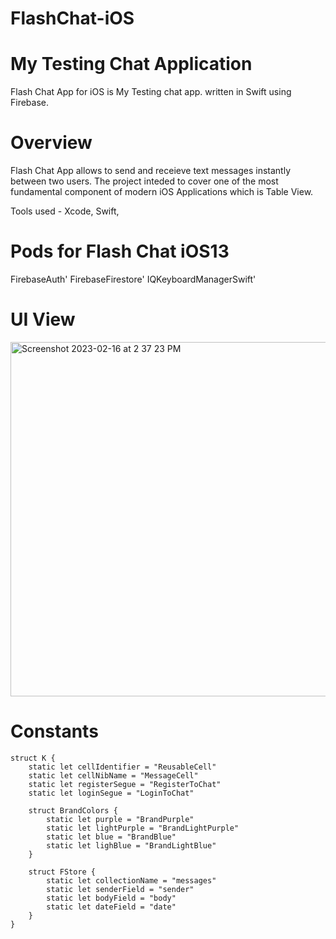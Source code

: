 # FlashChat-iOS
# My Testing Chat Application

Flash Chat App for iOS is My Testing chat app. written in Swift using Firebase.

# Overview

Flash Chat App allows to send and receieve text messages instantly between two users. The project inteded to cover one of the most fundamental component of modern iOS Applications which is Table View.

Tools used -
Xcode,
Swift,

# Pods for Flash Chat iOS13

 FirebaseAuth'
 FirebaseFirestore'
 IQKeyboardManagerSwift'



# UI View


<img width="567" alt="Screenshot 2023-02-16 at 2 37 23 PM" src="https://user-images.githubusercontent.com/62168289/219327047-b25d1759-c68c-4d8c-a638-aacd135181d4.png">

# Constants
```
struct K {
    static let cellIdentifier = "ReusableCell"
    static let cellNibName = "MessageCell"
    static let registerSegue = "RegisterToChat"
    static let loginSegue = "LoginToChat"
    
    struct BrandColors {
        static let purple = "BrandPurple"
        static let lightPurple = "BrandLightPurple"
        static let blue = "BrandBlue"
        static let lighBlue = "BrandLightBlue"
    }
    
    struct FStore {
        static let collectionName = "messages"
        static let senderField = "sender"
        static let bodyField = "body"
        static let dateField = "date"
    }
}

